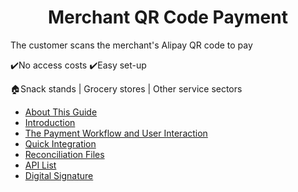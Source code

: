 
<h1 align="center">Merchant QR Code Payment</h1>

The customer scans the merchant's Alipay QR code to pay

:heavy_check_mark:No access costs  :heavy_check_mark:Easy set-up

:house:Snack stands | Grocery stores | Other service sectors

* <a href="guide.md">About This Guide</a>
* <a href="introduction.md">Introduction</a>
* <a href="pw_ui.md">The Payment Workflow and User Interaction</a>
* <a href="integration.md">Quick Integration</a>
* <a href="reconciliation.md">Reconciliation Files</a>
* <a href="api.md">API List</a>
* <a href="signature.md">Digital Signature</a>
